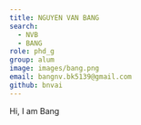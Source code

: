 ```yaml
---
title: NGUYEN VAN BANG
search:
  - NVB
  - BANG
role: phd_g
group: alum
image: images/bang.png
email: bangnv.bk5139@gmail.com
github: bnvai
---
```


Hi, I am Bang
